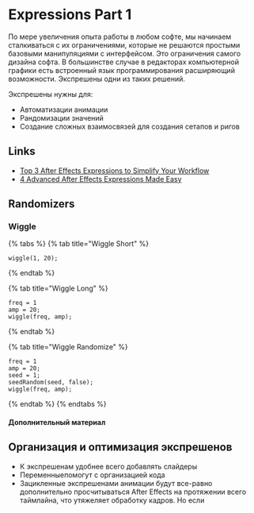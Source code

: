 # Expressions Part 1

По мере увеличения опыта работы в любом софте, мы начинаем сталкиваться с их ограничениями, которые не решаются простыми базовыми манипуляциями с интерфейсом. Это ограничения самого дизайна софта. В большинстве случае в редакторах компьютерной графики есть встроенный язык программирования расширяющий возможности. Экспрешены одни из таких решений.

Экспрешены нужны для:
- Автоматизации анимации
- Рандомизации значений
- Создание сложных взаимосвязей для создания сетапов и ригов 

## Links

- [Top 3 After Effects Expressions to Simplify Your Workflow](https://blog.motiondesign.school/top-3-after-effects-expressions)
- [4 Advanced After Effects Expressions Made Easy](https://blog.motiondesign.school/4-advanced-after-effects-expressions)

## Randomizers

### Wiggle

{% tabs %} {% tab title="Wiggle Short" %}
```text
wiggle(1, 20);
```
{% endtab %}

{% tab title="Wiggle Long" %}
```text
freq = 1
amp = 20;
wiggle(freq, amp);
```
{% endtab %}

{% tab title="Wiggle Randomize" %}
```text
freq = 1
amp = 20;
seed = 1;
seedRandom(seed, false);
wiggle(freq, amp);
```
{% endtab %} {% endtabs %}

#### Дополнительный материал


## Организация и оптимизация экспрешенов

- К экспрешенам удобнее всего добавлять слайдеры
- Переменныепомогут с организацией кода
- Зацикленные экспрешенами анимации будут все-равно дополнительно просчитываться After Effects на протяжении всего таймлайна, что утяжеляет обработку кадров. Но если    